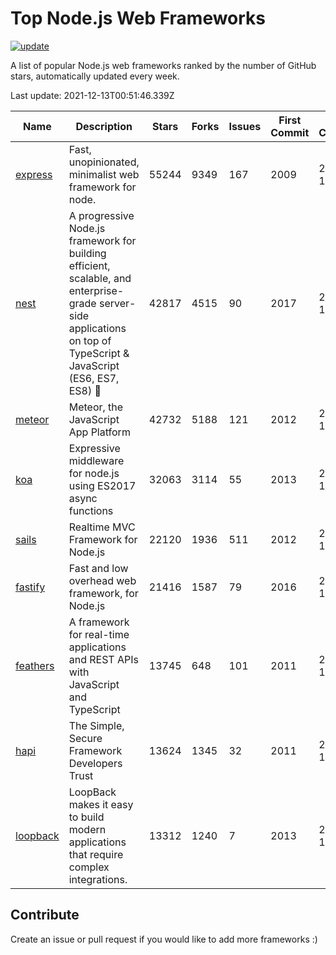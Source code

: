 # Top Node.js Web Frameworks

[![update](https://github.com/sunnysid3up/nodejs-web-frameworks/actions/workflows/update.yml/badge.svg)](https://github.com/sunnysid3up/nodejs-web-frameworks/actions/workflows/update.yml)

A list of popular Node.js web frameworks ranked by the number of GitHub stars, automatically updated every week.

Last update: 2021-12-13T00:51:46.339Z

| Name          | Description          | Stars                     | Forks          | Issues               | First Commit        | Last Commit         | Language          |
|---------------|----------------------|---------------------------|----------------|----------------------|---------------------|---------------------|-------------------|
| [express](https://github.com/expressjs/express) | Fast, unopinionated, minimalist web framework for node. | 55244 | 9349 | 167 | 2009 | 2021-12-13 | JS |
| [nest](https://github.com/nestjs/nest) | A progressive Node.js framework for building efficient, scalable, and enterprise-grade server-side applications on top of TypeScript & JavaScript (ES6, ES7, ES8) 🚀 | 42817 | 4515 | 90 | 2017 | 2021-12-12 | TS |
| [meteor](https://github.com/meteor/meteor) | Meteor, the JavaScript App Platform | 42732 | 5188 | 121 | 2012 | 2021-12-12 | JS |
| [koa](https://github.com/koajs/koa) | Expressive middleware for node.js using ES2017 async functions | 32063 | 3114 | 55 | 2013 | 2021-12-12 | JS |
| [sails](https://github.com/balderdashy/sails) | Realtime MVC Framework for Node.js | 22120 | 1936 | 511 | 2012 | 2021-12-11 | JS |
| [fastify](https://github.com/fastify/fastify) | Fast and low overhead web framework, for Node.js | 21416 | 1587 | 79 | 2016 | 2021-12-12 | JS |
| [feathers](https://github.com/feathersjs/feathers) | A framework for real-time applications and REST APIs with JavaScript and TypeScript | 13745 | 648 | 101 | 2011 | 2021-12-12 | TS |
| [hapi](https://github.com/hapijs/hapi) | The Simple, Secure Framework Developers Trust | 13624 | 1345 | 32 | 2011 | 2021-12-11 | JS |
| [loopback](https://github.com/strongloop/loopback) | LoopBack makes it easy to build modern applications that require complex integrations. | 13312 | 1240 | 7 | 2013 | 2021-12-12 | JS |

## Contribute 

Create an issue or pull request if you would like to add more frameworks :)